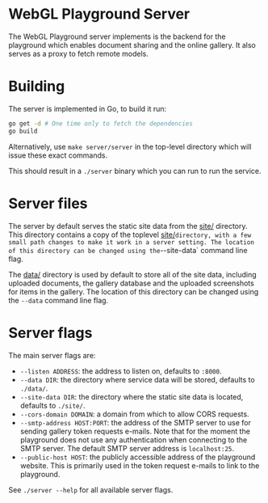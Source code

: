 # WebGL Playground Server
The WebGL Playground server implements is the backend for the playground
which enables document sharing and the online gallery. It also serves as
a proxy to fetch remote models.

# Building
The server is implemented in Go, to build it run:

```bash
go get -d # One time only to fetch the dependencies
go build
```

Alternatively, use `make server/server` in the top-level directory which
will issue these exact commands.

This should result in a `./server` binary which you can run to run the
service.

# Server files
The server by default serves the static site data from the
[site/](site/) directory. This directory contains a copy of the toplevel [site/](../site/)`
directory, with a few small path changes to make it work in a server
setting. The location of this directory can be changed using the `--site-data`
command line flag.

The [data/](data/) directory is used by default to store all of the site data,
including uploaded documents, the gallery database and the uploaded
screenshots for items in the gallery. The location of this directory can
be changed using the `--data` command line flag.

# Server flags
The main server flags are:

  * `--listen ADDRESS`: the address to listen on, defaults to `:8000`.
  * `--data DIR`: the directory where service data will be stored, defaults
  to `./data/`.
  * `--site-data DIR`: the directory where the static site data is located,
  defaults to `./site/`.
  * `--cors-domain DOMAIN`: a domain from which to allow CORS requests.
  * `--smtp-address HOST:PORT`: the address of the SMTP server to use for
  sending gallery token requests e-mails. Note that for the moment the
  playground does not use any authentication when connecting to the SMTP
  server. The default SMTP server address is `localhost:25`.
  * `--public-host HOST`: the publicly accessible address of the playground
  website. This is primarily used in the token request e-mails to link to
  the playground.

See `./server --help` for all available server flags.
